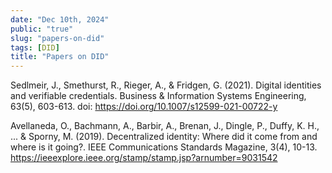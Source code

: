 ```yaml
---
date: "Dec 10th, 2024"
public: "true"
slug: "papers-on-did"
tags: [DID]
title: "Papers on DID"
---
```


Sedlmeir, J., Smethurst, R., Rieger, A., & Fridgen, G. (2021). Digital identities and verifiable credentials. Business & Information Systems Engineering, 63(5), 603-613. doi: https://doi.org/10.1007/s12599-021-00722-y

Avellaneda, O., Bachmann, A., Barbir, A., Brenan, J., Dingle, P., Duffy, K. H., ... & Sporny, M. (2019). Decentralized identity: Where did it come from and where is it going?. IEEE Communications Standards Magazine, 3(4), 10-13. https://ieeexplore.ieee.org/stamp/stamp.jsp?arnumber=9031542
